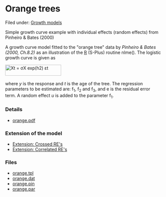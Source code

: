 #  Orange trees

Filed under:  [Growth models][1]

Simple growth curve example with individual effects (random effects) from Pinheiro & Bates (2000)

A growth curve model fitted to the "orange tree" data by *Pinheiro & Bates (2000, Ch.8.2)* as an illustration of the [R][3] (S-Plus) routine nlme(). The logistic growth curve is given as

<img src="./eq1.png" alt="Xt = σX exp(h2) εt" width="180" height="35">
 

where _y_ is the response and _t_ is the age of the tree. The regression parameters to be estimated are: f<sub>1</sub>, f<sub>2</sub> and f<sub>3</sub>, and e is the residual error term. A random effect _u_ is added to the parameter f<sub>1</sub>.

### Details
* [orange.pdf][4]

### Extension of the model
* [Extension: Crossed RE's][5]
* [Extension: Correlated RE's][6]

### Files
* [orange.tpl][7]
* [orange.dat][8]
* [orange.pin][9]
* [orange.par][10]

[1]: ./../
[3]: http://www.r-project.org/
[4]: ./orange.pdf
[5]: ./extension-crossed-res/
[6]: ./extension-correlated-res/
[7]: ./orange.tpl
[8]: ./orange.dat
[9]: ./orange.pin
[10]: ./orange.par
